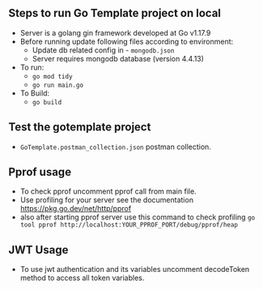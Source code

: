 ## Steps to run Go Template project on local

 - Server is a golang gin framework developed at Go v1.17.9
 - Before running update following files according to environment:
	 - Update db related config in - `mongodb.json`
	 - Server requires mongodb database (version 4.4.13)
 - To run:
	 - `go mod tidy`
	 - `go run main.go`
 - To Build:
	 - `go build`

## Test the gotemplate project
 - `GoTemplate.postman_collection.json` postman collection.

## Pprof usage
 - To check pprof uncomment pprof call from main file.
 - Use profiling for your server see the documentation  https://pkg.go.dev/net/http/pprof
 - also after starting pprof server use this command to check profiling 
    `go tool pprof http://localhost:YOUR_PPROF_PORT/debug/pprof/heap`

## JWT Usage
 - To use jwt authentication and its variables uncomment decodeToken method to access all token variables.

